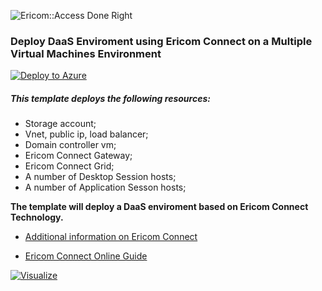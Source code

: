 ![Ericom::Access Done Right](http://www.ericom.com/imgs/home/EricomLogo2.jpg "Ericom Logo") 

### Deploy **DaaS Enviroment using Ericom Connect** on a Multiple Virtual Machines Environment

[![Deploy to Azure](http://azuredeploy.net/deploybutton.png)](https://azuredeploy.net/)

##### This template deploys the following resources:

* Storage account;
* Vnet, public ip, load balancer;
* Domain controller vm;
* Ericom Connect Gateway;
* Ericom Connect Grid;
* A number of Desktop Session hosts;
* A number of Application Sesson hosts;

**The template will deploy a DaaS enviroment based on Ericom Connect Technology.**

* [Additional information on Ericom Connect](http://www.ericom.com/connect-enterprise.asp)

* [Ericom Connect Online Guide](https://www.ericom.com/communities/guide/home/connect-7-3-0)

[![Visualize](http://armviz.io/visualizebutton.png "Visualize")](http://armviz.io/#/?load=https://raw.githubusercontent.com/ErezPasternak/azure-quickstart-templates/EricomConnect/EricomConnectDaaS/azuredeploy.json)